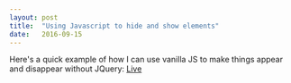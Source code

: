 ```yaml
---
layout: post
title:  "Using Javascript to hide and show elements"
date:   2016-09-15
---
```


Here's a quick example of how I can use vanilla JS to make things appear and disappear without JQuery: <a href="/samples/card-page">Live</a>